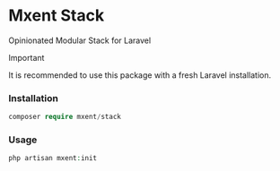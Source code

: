 # Mxent Stack

Opinionated Modular Stack for Laravel

> [!IMPORTANT]
> It is recommended to use this package with a fresh Laravel installation.

### Installation

```php
composer require mxent/stack
```

### Usage

```php
php artisan mxent:init
```
